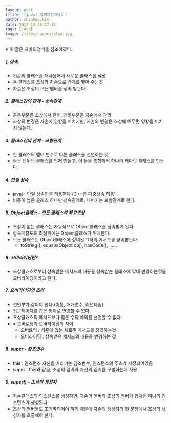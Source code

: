 ```yaml
---
layout: post
title: '[java] 객체지향개념4 '
author: chanhee.kim
date: 2017-12-26 17:13
tags: [java]
image: /files/covers/blog.jpg
---
```


※ 이 글은 자바의정석을 참조하였다.

##### 1. 상속
 - 기존의 클래스를 재사용해서 새로운 클래스를 작성
 - 두 클래스를 조상과 자손으로 관계를 맺어 주는것
 - 자손은 조상의 모든 멤버를 상속 받는다.

##### 2. 클래스간의 관계 - 상속관계
 - 공통부분은 조상에서 관리, 개별부분은 자손에서 관리
 - 조상의 변경은 자손에 영향을 미치지만, 자손의 변경은 조상에 아무런 영향을 미치지 않는다.

##### 3. 클래스간의 관계 - 포함관계
 - 한 클래스의 멤버 변수로 다른 클래스를 선언하는 것
 - 작은 단위의 클래스를 먼저 만들고, 이 들을 조합해서 하나의 커다란 클래스를 만든다.

##### 4. 단일 상속
 - java는 단일 상속만을 허용한다 (C++은 다중상속 허용)
 - 비중이 높은 클래스 하나만 상속관계로, 나머지는 포함관계로 한다.

##### 5. Object클래스 - 모든 클래스의 최고조상
 - 조상이 없는 클래스는 자동적으로 Object클래스를 상속받게 된다.
 - 상속계층도의 최상위에는 Object클래스가 위치한다.
 - 모든 클래스는 Object클래스에 정의된 11개의 메서드를 상속받는다.
   - toString(), equals(Object obj), hasCode(), ……

##### 6. 오버라이딩란?
 - 조상클래스로부터 상속받은 메서드의 내용을 상속받는 클래스에 맞네 변경하는것을 오버라이딩이라고 한다.

##### 7. 오버라이딩의 조건
 - 선언부가 같아야 한다.(이름, 매개변수, 리턴타입)
 - 접근제어자를 좁은 범위로 변경할 수 없다.
 - 조상클래스의 메서드보다 많은 수의 예외를 선언할 수 없다.
 - ※ 오버로딩과 오버라이딩의 차이
   - 오버로딩 : 기존에 없는 새로운 메서드를 정의하는것
   - 오버라이딩 : 상속받은 메서드의 내용을 변경하는 것

##### 8. super - 참조변수
 - this : 인스턴스 자신을 가리키는 참조변수, 인스턴스의 주소가 저장되어있음
 - super : this와 같음, 조상의 멤버와 자신의 멤버를 구별하는데 사용

##### 9. super() - 조상의 생성자
 - 자손클래스의 인스턴스를 생성하면, 자손의 멤버와 조상의 멤버가 합쳐진 하나의 인스턴스가 생성된다.
 - 조상의 멤버들도 초기화되어야 하기 때문에 자손의 생성자의 첫 문장에서 조상의 생성자를 호출해야 한다.
